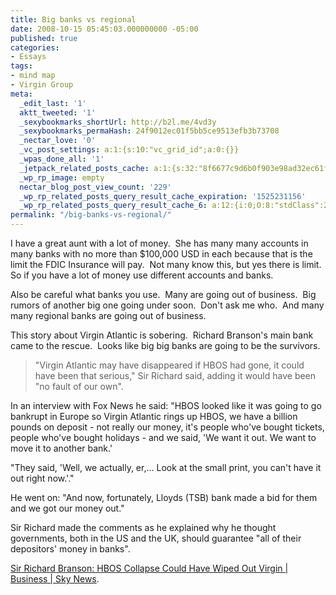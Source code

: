 ```yaml
---
title: Big banks vs regional
date: 2008-10-15 05:45:03.000000000 -05:00
published: true
categories:
- Essays
tags:
- mind map
- Virgin Group
meta:
  _edit_last: '1'
  aktt_tweeted: '1'
  _sexybookmarks_shortUrl: http://b2l.me/4vd3y
  _sexybookmarks_permaHash: 24f9012ec01f5bb5ce9513efb3b73708
  _nectar_love: '0'
  _vc_post_settings: a:1:{s:10:"vc_grid_id";a:0:{}}
  _wpas_done_all: '1'
  _jetpack_related_posts_cache: a:1:{s:32:"8f6677c9d6b0f903e98ad32ec61f8deb";a:2:{s:7:"expires";i:1506027525;s:7:"payload";a:3:{i:0;a:1:{s:2:"id";i:1176;}i:1;a:1:{s:2:"id";i:1196;}i:2;a:1:{s:2:"id";i:1185;}}}}
  _wp_rp_image: empty
  nectar_blog_post_view_count: '229'
  _wp_rp_related_posts_query_result_cache_expiration: '1525231156'
  _wp_rp_related_posts_query_result_cache_6: a:12:{i:0;O:8:"stdClass":2:{s:7:"post_id";s:3:"302";s:5:"score";s:17:"106.4282384767804";}i:1;O:8:"stdClass":2:{s:7:"post_id";s:3:"290";s:5:"score";s:17:"58.37107607939983";}i:2;O:8:"stdClass":2:{s:7:"post_id";s:4:"1196";s:5:"score";s:17:"57.56257411553162";}i:3;O:8:"stdClass":2:{s:7:"post_id";s:4:"1176";s:5:"score";s:17:"56.41054371395744";}i:4;O:8:"stdClass":2:{s:7:"post_id";s:4:"1038";s:5:"score";s:18:"55.379286877275135";}i:5;O:8:"stdClass":2:{s:7:"post_id";s:3:"843";s:5:"score";s:17:"53.25569024581233";}i:6;O:8:"stdClass":2:{s:7:"post_id";s:3:"392";s:5:"score";s:17:"52.76699872833585";}i:7;O:8:"stdClass":2:{s:7:"post_id";s:3:"742";s:5:"score";s:17:"52.09605325532323";}i:8;O:8:"stdClass":2:{s:7:"post_id";s:3:"287";s:5:"score";s:17:"51.88090497142406";}i:9;O:8:"stdClass":2:{s:7:"post_id";s:4:"1417";s:5:"score";s:17:"51.07240300755585";}i:10;O:8:"stdClass":2:{s:7:"post_id";s:3:"380";s:5:"score";s:17:"51.07240300755585";}i:11;O:8:"stdClass":2:{s:7:"post_id";s:3:"365";s:5:"score";s:17:"51.07240300755585";}}
permalink: "/big-banks-vs-regional/"
---
```

I have a great aunt with a lot of money.  She has many many accounts in many banks with no more than $100,000 USD in each because that is the limit the FDIC Insurance will pay.  Not many know this, but yes there is limit.  So if you have a lot of money use different accounts and banks.

Also be careful what banks you use.  Many are going out of business.  Big rumors of another big one going under soon.  Don't ask me who.  And many many regional banks are going out of business.

This story about Virgin Atlantic is sobering.  Richard Branson's main bank came to the rescue.  Looks like big big banks are going to be the survivors.
>"Virgin Atlantic may have disappeared if HBOS had gone, it could have been that serious," Sir Richard said, adding it would have been "no fault of our own".

In an interview with Fox News he said: "HBOS looked like it was going to go bankrupt in Europe so Virgin Atlantic rings up HBOS, we have a billion pounds on deposit - not really our money, it's people who've bought tickets, people who've bought holidays - and we said, 'We want it out. We want to move it to another bank.'

"They said, 'Well, we actually, er,... Look at the small print, you can't have it out right now.'."

He went on: "And now, fortunately, Lloyds (TSB) bank made a bid for them and we got our money out."

Sir Richard made the comments as he explained why he thought governments, both in the US and the UK, should guarantee "all of their depositors' money in banks".</blockquote>
<p><a href="http://news.sky.com/skynews/Home/Business/Sir-Richard-Branson-HBOS-Collapse-Could-Have-Wiped-Out-Virgin/Article/200810215118262?lpos=Business_First_UK_News_Article_Teaser_Region_3&amp;lid=ARTICLE_15118262_Sir_Richard_Branson%3A_HBOS_Collapse_Could_Have_Wiped_Out_Virgin" rel="nofollow">Sir Richard Branson: HBOS Collapse Could Have Wiped Out Virgin | Business | Sky News</a>.
